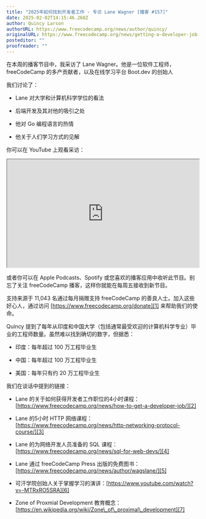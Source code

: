 ```yaml
---
title: "2025年如何找到开发者工作 - 专访 Lane Wagner [播客 #157]"
date: 2025-02-02T14:15:46.268Z
author: Quincy Larson
authorURL: https://www.freecodecamp.org/news/author/quincy/
originalURL: https://www.freecodecamp.org/news/getting-a-developer-job-lane-wagner-podcast-157/
posteditor: ""
proofreader: ""
---
```


在本周的播客节目中，我采访了 Lane Wagner。他是一位软件工程师，freeCodeCamp 的多产贡献者，以及在线学习平台 Boot.dev 的创始人

我们讨论了：

-   Lane 对大学和计算机科学学位的看法
    
-   后端开发及其对他的吸引之处
    
-   他对 Go 编程语言的热情
    
-   他关于人们学习方式的见解
    

你可以在 YouTube 上观看采访：

<iframe width="560" height="315" src="https://www.youtube.com/embed/wjj2gZbcoNw" style="aspect-ratio: 16 / 9; width: 100%; height: auto;" title="YouTube video player" allow="accelerometer; autoplay; clipboard-write; encrypted-media; gyroscope; picture-in-picture; web-share" referrerpolicy="strict-origin-when-cross-origin" allowfullscreen="" loading="lazy"></iframe>

或者你可以在 Apple Podcasts、Spotify 或您喜欢的播客应用中收听此节目。别忘了关注 freeCodeCamp 播客，这样你就能在每周五接收到新节目。

支持来源于 11,043 名通过每月捐赠支持 freeCodeCamp 的善良人士。加入这些好心人，通过访问 [https://www.freecodecamp.org/donate][1] 来帮助我们的使命。

Quincy 提到了每年从印度和中国大学（包括通常最受欢迎的计算机科学专业）毕业的工程师数量。虽然难以找到确切的数字，但据悉：

-   印度：每年超过 100 万工程毕业生
    
-   中国：每年超过 100 万工程毕业生
    
-   美国：每年只有约 20 万工程毕业生
    

我们在谈话中提到的链接：

-   Lane 的关于如何获得开发者工作职位的4小时课程：[https://www.freecodecamp.org/news/how-to-get-a-developer-job/][2]
    
-   Lane 的5小时 HTTP 网络课程：[https://www.freecodecamp.org/news/http-networking-protocol-course/][3]
    
-   Lane 的为网络开发人员准备的 SQL 课程：[https://www.freecodecamp.org/news/sql-for-web-devs/][4]
    
-   Lane 通过 freeCodeCamp Press 出版的免费图书：[https://www.freecodecamp.org/news/author/wagslane/][5]
    
-   可汗学院创始人关于掌握学习的演讲：[https://www.youtube.com/watch?v=-MTRxRO5SRA][6]
    
-   Zone of Proxmial Development 教育概念：[https://en.wikipedia.org/wiki/Zone\_of\_proximal\_development][7]
    

[1]: https://www.freecodecamp.org/donate
[2]: https://www.freecodecamp.org/news/how-to-get-a-developer-job/
[3]: https://www.freecodecamp.org/news/http-networking-protocol-course/
[4]: https://www.freecodecamp.org/news/sql-for-web-devs/
[5]: https://www.freecodecamp.org/news/author/wagslane/
[6]: https://www.youtube.com/watch?v=-MTRxRO5SRA
[7]: https://en.wikipedia.org/wiki/Zone_of_proximal_development

